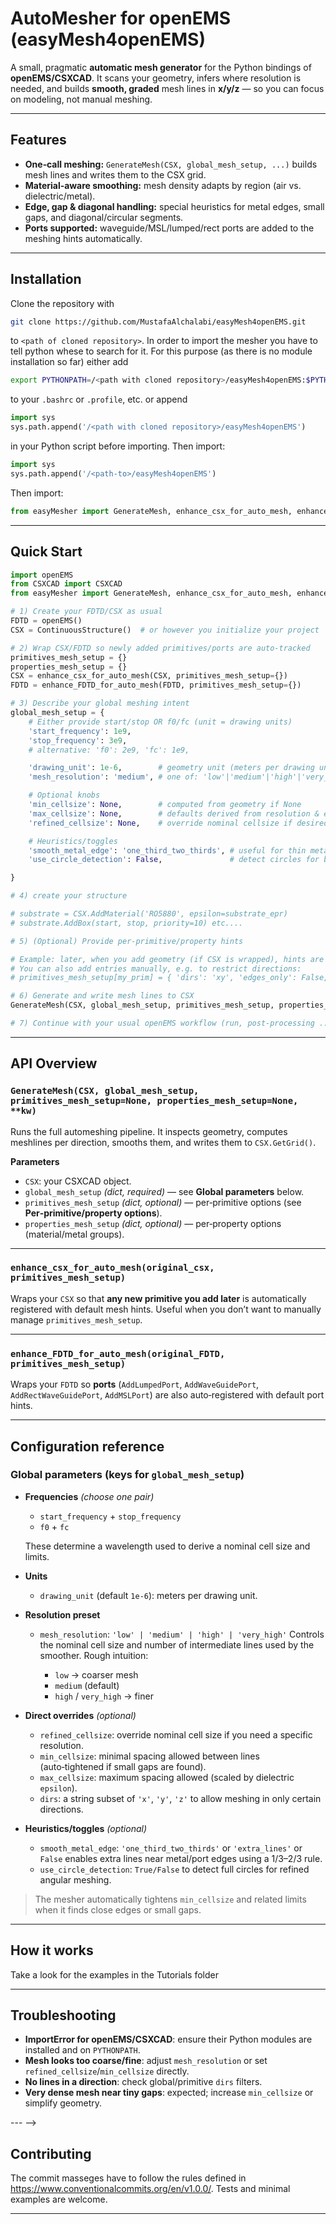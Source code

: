 # AutoMesher for openEMS (easyMesh4openEMS)

A small, pragmatic **automatic mesh generator** for the Python bindings of **openEMS/CSXCAD**. It scans your geometry, infers where resolution is needed, and builds **smooth, graded** mesh lines in **x/y/z** — so you can focus on modeling, not manual meshing.

---

## Features

* **One‑call meshing:** `GenerateMesh(CSX, global_mesh_setup, ...)` builds mesh lines and writes them to the CSX grid.
* **Material‑aware smoothing:** mesh density adapts by region (air vs. dielectric/metal).
* **Edge, gap & diagonal handling:** special heuristics for metal edges, small gaps, and diagonal/circular segments.
* **Ports supported:** waveguide/MSL/lumped/rect ports are added to the meshing hints automatically.

---

## Installation

Clone the repository with

```bash
git clone https://github.com/MustafaAlchalabi/easyMesh4openEMS.git
```

to `<path of cloned repository>`. In order to import the mesher you have to tell python whese to search for it. For this purpose (as there is no module installation so far) either add 

```bash
export PYTHONPATH=/<path with cloned repository>/easyMesh4openEMS:$PYTHONPATH
```
to your `.bashrc` or `.profile`, etc. or append 

```python
import sys
sys.path.append('/<path with cloned repository>/easyMesh4openEMS')
```

in your Python script before importing. Then import:

```python
import sys
sys.path.append('/<path-to>/easyMesh4openEMS')
```

Then import:

```python
from easyMesher import GenerateMesh, enhance_csx_for_auto_mesh, enhance_FDTD_for_auto_mesh
```

---

## Quick Start

```python
import openEMS
from CSXCAD import CSXCAD
from easyMesher import GenerateMesh, enhance_csx_for_auto_mesh, enhance_FDTD_for_auto_mesh

# 1) Create your FDTD/CSX as usual
FDTD = openEMS()
CSX = ContinuousStructure()  # or however you initialize your project

# 2) Wrap CSX/FDTD so newly added primitives/ports are auto‑tracked
primitives_mesh_setup = {}
properties_mesh_setup = {}
CSX = enhance_csx_for_auto_mesh(CSX, primitives_mesh_setup={})
FDTD = enhance_FDTD_for_auto_mesh(FDTD, primitives_mesh_setup={})

# 3) Describe your global meshing intent
global_mesh_setup = {
    # Either provide start/stop OR f0/fc (unit = drawing units)
    'start_frequency': 1e9,
    'stop_frequency': 3e9,
    # alternative: 'f0': 2e9, 'fc': 1e9,

    'drawing_unit': 1e-6,        # geometry unit (meters per drawing unit); 1e-6 => um units
    'mesh_resolution': 'medium', # one of: 'low'|'medium'|'high'|'very_high'

    # Optional knobs
    'min_cellsize': None,        # computed from geometry if None
    'max_cellsize': None,        # defaults derived from resolution & epsilon
    'refined_cellsize': None,    # override nominal cellsize if desired

    # Heuristics/toggles
    'smooth_metal_edge': 'one_third_two_thirds', # useful for thin metal layers, Options: False, 'one_third_two_thirds', 'extra_lines'
    'use_circle_detection': False,               # detect circles for better angular resolution

}

# 4) create your structure

# substrate = CSX.AddMaterial('RO5880', epsilon=substrate_epr) 
# substrate.AddBox(start, stop, priority=10) etc.... 

# 5) (Optional) Provide per‑primitive/property hints

# Example: later, when you add geometry (if CSX is wrapped), hints are auto‑collected.
# You can also add entries manually, e.g. to restrict directions:
# primitives_mesh_setup[my_prim] = { 'dirs': 'xy', 'edges_only': False, 'metal_edge_res': None }

# 6) Generate and write mesh lines to CSX
GenerateMesh(CSX, global_mesh_setup, primitives_mesh_setup, properties_mesh_setup)

# 7) Continue with your usual openEMS workflow (run, post-processing ...)
```

---

## API Overview

### `GenerateMesh(CSX, global_mesh_setup, primitives_mesh_setup=None, properties_mesh_setup=None, **kw)`

Runs the full automeshing pipeline. It inspects geometry, computes meshlines per direction, smooths them, and writes them to `CSX.GetGrid()`.

**Parameters**

* `CSX`: your CSXCAD object.
* `global_mesh_setup` *(dict, required)* — see **Global parameters** below.
* `primitives_mesh_setup` *(dict, optional)* — per‑primitive options (see **Per‑primitive/property options**).
* `properties_mesh_setup` *(dict, optional)* — per‑property options (material/metal groups).


---

### `enhance_csx_for_auto_mesh(original_csx, primitives_mesh_setup)`

Wraps your `CSX` so that **any new primitive you add later** is automatically registered with default mesh hints. Useful when you don’t want to manually manage `primitives_mesh_setup`.

---

### `enhance_FDTD_for_auto_mesh(original_FDTD, primitives_mesh_setup)`

Wraps your `FDTD` so **ports** (`AddLumpedPort`, `AddWaveGuidePort`, `AddRectWaveGuidePort`, `AddMSLPort`) are also auto‑registered with default port hints.

---

## Configuration reference

### Global parameters (keys for `global_mesh_setup`)

* **Frequencies** *(choose one pair)*

  * `start_frequency` + `stop_frequency`
  * `f0` + `fc`

  These determine a wavelength used to derive a nominal cell size and limits.

* **Units**

  * `drawing_unit` (default `1e-6`): meters per drawing unit.

* **Resolution preset**

  * `mesh_resolution`: `'low' | 'medium' | 'high' | 'very_high'`
    Controls the nominal cell size and number of intermediate lines used by the smoother. Rough intuition:

    * `low`   → coarser mesh
    * `medium` (default)
    * `high` / `very_high` → finer

* **Direct overrides** *(optional)*

  * `refined_cellsize`: override nominal cell size if you need a specific resolution.
  * `min_cellsize`: minimal spacing allowed between lines (auto‑tightened if small gaps are found).
  * `max_cellsize`: maximum spacing allowed (scaled by dielectric `epsilon`).
  * `dirs`: a string subset of `'x'`, `'y'`, `'z'` to allow meshing in only certain directions.

* **Heuristics/toggles** *(optional)*

  * `smooth_metal_edge`: `'one_third_two_thirds'` or `'extra_lines'` or `False` enables extra lines near metal/port edges using a 1/3–2/3 rule.
  * `use_circle_detection`: `True/False` to detect full circles for refined angular meshing.

> The mesher automatically tightens `min_cellsize` and related limits when it finds close edges or small gaps.

---

## How it works 

Take a look for the examples in the Tutorials folder

<!-- 1. **Collect** current grid lines (if any) and existing geometry; clear the grid temporarily.
2. **Parse** primitives/ports into edge sets (vertical, horizontal, diagonal) and z‑boundaries.
3. **Derive** nominal `mesh_res`, `min_cellsize`, `max_cellsize` from frequency & materials.
4. **Refine** where needed: metal edges, small gaps, diagonals, circles/arcs, material transitions.
5. **Smooth** lines with `SmoothMeshLines` and **respect** per‑primitive/property `dirs` filters.
6. **Write back** final lines to the CSX grid. -->

---

## Troubleshooting

* **ImportError for openEMS/CSXCAD**: ensure their Python modules are installed and on `PYTHONPATH`.
* **Mesh looks too coarse/fine**: adjust `mesh_resolution` or set `refined_cellsize`/`min_cellsize` directly.
* **No lines in a direction**: check global/primitive `dirs` filters.
* **Very dense mesh near tiny gaps**: expected; increase `min_cellsize` or simplify geometry.

--- -->

## Contributing

The commit masseges have to follow the rules defined in https://www.conventionalcommits.org/en/v1.0.0/. Tests and minimal examples are welcome.

---

